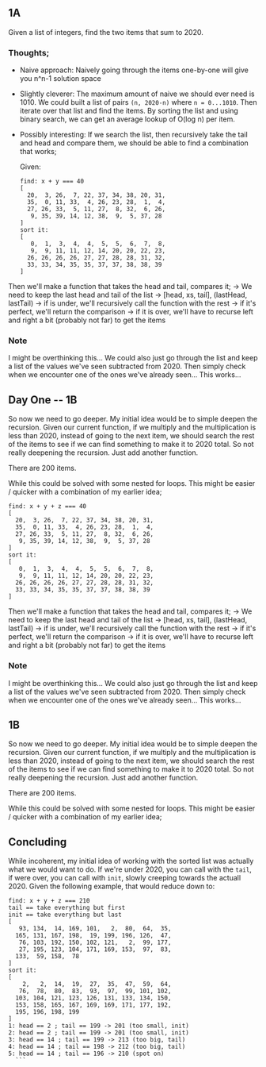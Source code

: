 ## 1A
Given a list of integers, find the two items that sum to 2020.
### Thoughts;
- Naive approach: Naively going through the items one-by-one will give you n^n-1 solution space
- Slightly cleverer: The maximum amount of naive we should ever need is 1010. We could built a list of pairs `(n, 2020-n)` where `n = 0...1010`. Then iterate over that list and find the items. By sorting the list and using binary search, we can get an average lookup of O(log n) per item.
- Possibly interesting: If we search the list, then recursively take the tail and head and compare them, we should be able to find a combination that works;

  Given: 
  ```
  find: x + y === 40
  [
    20,  3, 26,  7, 22, 37, 34, 38, 20, 31,
    35,  0, 11, 33,  4, 26, 23, 28,  1,  4,
    27, 26, 33,  5, 11, 27,  8, 32,  6, 26,
     9, 35, 39, 14, 12, 38,  9,  5, 37, 28
  ]
  sort it:
  [
     0,  1,  3,  4,  4,  5,  5,  6,  7,  8,
     9,  9, 11, 11, 12, 14, 20, 20, 22, 23,
    26, 26, 26, 26, 27, 27, 28, 28, 31, 32,
    33, 33, 34, 35, 35, 37, 37, 38, 38, 39
  ]
  ```

Then we'll make a function that takes the head and tail, compares it;
-> We need to keep the last head and tail of the list
-> [head, xs, tail], (lastHead, lastTail)
-> if is under, we'll recursively call the function with the rest
-> if it's perfect, we'll return the comparison
-> if it is over, we'll have to recurse left and right a bit (probably not far) to get the items

### Note
I might be overthinking this...
We could also just go through the list and keep a list of the values we've seen subtracted from 2020. Then simply check when we encounter one of the ones we've already seen... This works...


## Day One -- 1B
So now we need to go deeper. My initial idea would be to simple deepen the recursion. Given our current function, if we multiply and the multiplication is less than 2020, instead of going to the next item, we should search the rest of the items to see if we can find something to make it to 2020 total. So not really deepening the recursion. Just add another function.

There are 200 items.

While this could be solved with some nested for loops. This might be easier / quicker with a combination of my earlier idea;


  ```
  find: x + y + z === 40
  [
    20,  3, 26,  7, 22, 37, 34, 38, 20, 31,
    35,  0, 11, 33,  4, 26, 23, 28,  1,  4,
    27, 26, 33,  5, 11, 27,  8, 32,  6, 26,
     9, 35, 39, 14, 12, 38,  9,  5, 37, 28
  ]
  sort it:
  [
     0,  1,  3,  4,  4,  5,  5,  6,  7,  8,
     9,  9, 11, 11, 12, 14, 20, 20, 22, 23,
    26, 26, 26, 26, 27, 27, 28, 28, 31, 32,
    33, 33, 34, 35, 35, 37, 37, 38, 38, 39
  ]
  ```

Then we'll make a function that takes the head and tail, compares it;
-> We need to keep the last head and tail of the list
-> [head, xs, tail], (lastHead, lastTail)
-> if is under, we'll recursively call the function with the rest
-> if it's perfect, we'll return the comparison
-> if it is over, we'll have to recurse left and right a bit (probably not far) to get the items

### Note
I might be overthinking this...
We could also just go through the list and keep a list of the values we've seen subtracted from 2020. Then simply check when we encounter one of the ones we've already seen... This works...


## 1B
So now we need to go deeper. My initial idea would be to simple deepen the recursion. Given our current function, if we multiply and the multiplication is less than 2020, instead of going to the next item, we should search the rest of the items to see if we can find something to make it to 2020 total. So not really deepening the recursion. Just add another function.

There are 200 items.

While this could be solved with some nested for loops. This might be easier / quicker with a combination of my earlier idea;

## Concluding
While incoherent, my initial idea of working with the sorted list was actually what we would want to do. If we're under 2020, you can call with the `tail`, if were over, you can call with `init`, slowly creeping towards the actuall 2020. Given the following example, that would reduce down to:

  ```
  find: x + y + z === 210
  tail == take everything but first
  init == take everything but last
  [
     93, 134,  14, 169, 101,   2,  80,  64,  35,
    165, 131, 167, 198,  19, 199, 196, 126,  47,
     76, 103, 192, 150, 102, 121,   2,  99, 177,
     27, 195, 123, 104, 171, 169, 153,  97,  83,
    133,  59, 158,  78
  ]
  sort it:
  [
      2,   2,  14,  19,  27,  35,  47,  59,  64,
     76,  78,  80,  83,  93,  97,  99, 101, 102,
    103, 104, 121, 123, 126, 131, 133, 134, 150,
    153, 158, 165, 167, 169, 169, 171, 177, 192,
    195, 196, 198, 199
  ]
  1: head == 2 ; tail == 199 -> 201 (too small, init)
  2: head == 2 ; tail == 199 -> 201 (too small, init)
  3: head == 14 ; tail == 199 -> 213 (too big, tail)
  4: head == 14 ; tail == 198 -> 212 (too big, tail)
  5: head == 14 ; tail == 196 -> 210 (spot on)
    ```
